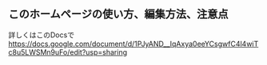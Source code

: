## このホームページの使い方、編集方法、注意点
詳しくはこのDocsで
https://docs.google.com/document/d/1PJyAND__IqAxya0eeYCsgwfC4l4wiTc8u5LWSMn9uFo/edit?usp=sharing